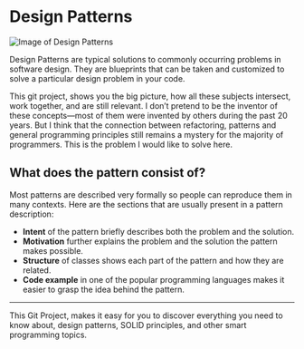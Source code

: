 # Design Patterns

![Image of Design Patterns](https://miro.medium.com/max/1400/0*tEoy2PYBY7T95JyL.)

Design Patterns are typical solutions to commonly occurring problems in software design. They are blueprints that can be taken and customized to solve a particular design problem in your code.

This git project, shows you the big picture, how all these subjects intersect, work together, and are still relevant. I don’t pretend to be the inventor of these concepts—most of them were invented by others during the past 20 years. But I think that the connection between refactoring, patterns and general programming principles still remains a mystery for the majority of programmers. This is the problem I would like to solve here.


## What does the pattern consist of?
Most patterns are described very formally so people can reproduce them in many contexts. Here are the sections that are usually present in a pattern description:

- **Intent** of the pattern briefly describes both the problem and the solution.
- **Motivation** further explains the problem and the solution the pattern makes possible.
- **Structure** of classes shows each part of the pattern and how they are related.
- **Code example** in one of the popular programming languages makes it easier to grasp the idea behind the pattern.


---
This Git Project, makes it easy for you to discover everything you need to know about, design patterns, SOLID principles, and other smart programming topics.
